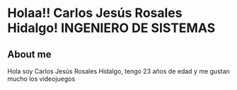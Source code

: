 # Holaa!! Carlos Jesús Rosales Hidalgo! INGENIERO DE SISTEMAS


## About me

Hola soy Carlos Jesús Rosales Hidalgo, tengo 23 años de edad  y me gustan mucho los videojuegos